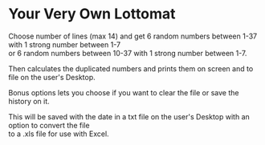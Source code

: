 Your Very Own Lottomat
======================

Choose number of lines (max 14) and get 6 random numbers between 1-37 with 1 strong number between 1-7                                 
or 6 random numbers between 10-37 with 1 strong number between 1-7.                                

Then calculates the duplicated numbers and prints them on screen and to file on the user's Desktop.                                

Bonus options lets you choose if you want to clear the file or save the history on it.                     

This will be saved with the date in a txt file on the user's Desktop with an option to convert the file         
to a .xls file for use with Excel.                        
